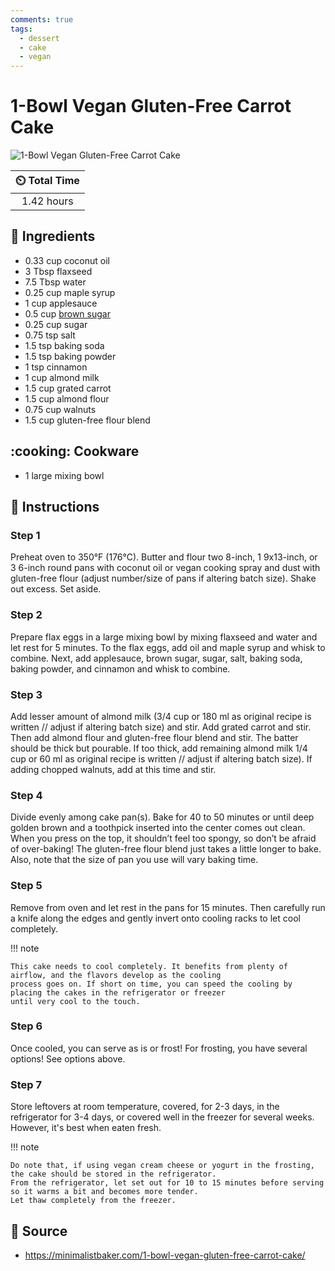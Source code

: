```yaml
---
comments: true
tags:
  - dessert
  - cake
  - vegan
---
```

# 1-Bowl Vegan Gluten-Free Carrot Cake

![1-Bowl Vegan Gluten-Free Carrot Cake](../../assets/images/1-bowl-vegan-gluten-free-carrot-cake.jpg)

| :timer_clock: Total Time |
|:-----------------------: |
| 1.42 hours |

## :salt: Ingredients

- 0.33 cup coconut oil
- 3 Tbsp flaxseed
- 7.5 Tbsp water
- 0.25 cup maple syrup
- 1 cup applesauce
- 0.5 cup [brown sugar][1]
- 0.25 cup sugar
- 0.75 tsp salt
- 1.5 tsp baking soda
- 1.5 tsp baking powder
- 1 tsp cinnamon
- 1 cup almond milk
- 1.5 cup grated carrot
- 1.5 cup almond flour
- 0.75 cup walnuts
- 1.5 cup gluten-free flour blend

## :cooking: Cookware

- 1 large mixing bowl

## :pencil: Instructions

### Step 1

Preheat oven to 350°F (176°C). Butter and flour two 8-inch, 1 9x13-inch, or 3 6-inch round pans with coconut oil or
vegan cooking spray and dust with gluten-free flour (adjust number/size of pans if altering batch size). Shake out
excess. Set aside.

### Step 2

Prepare flax eggs in a large mixing bowl by mixing flaxseed and water and let rest for 5 minutes. To the flax eggs, add
oil and maple syrup and whisk to combine. Next, add applesauce, brown sugar, sugar, salt, baking soda, baking powder,
and cinnamon and whisk to combine.

### Step 3

Add lesser amount of almond milk (3/4 cup or 180 ml as original recipe is written // adjust if altering batch size) and
stir. Add grated carrot and stir. Then add almond flour and gluten-free flour blend and stir. The batter should be thick
but pourable. If too thick, add remaining almond milk 1/4 cup or 60 ml as original recipe is written // adjust if
altering batch size). If adding chopped walnuts, add at this time and stir.

### Step 4

Divide evenly among cake pan(s). Bake for 40 to 50 minutes or until deep golden brown and a toothpick inserted into the
center comes out clean. When you press on the top, it shouldn’t feel too spongy, so don’t be afraid of over-baking!
The gluten-free flour blend just takes a little longer to bake. Also, note that the size of pan you use will vary baking
time.

### Step 5

Remove from oven and let rest in the pans for 15 minutes. Then carefully run a knife along the edges and gently invert
onto cooling racks to let cool completely.

!!! note

    This cake needs to cool completely. It benefits from plenty of airflow, and the flavors develop as the cooling
    process goes on. If short on time, you can speed the cooling by placing the cakes in the refrigerator or freezer
    until very cool to the touch.

### Step 6

Once cooled, you can serve as is or frost! For frosting, you have several options! See options above.

### Step 7

Store leftovers at room temperature, covered, for 2-3 days, in the refrigerator for 3-4 days, or covered well in the
freezer for several weeks. However, it's best when eaten fresh.

!!! note

    Do note that, if using vegan cream cheese or yogurt in the frosting, the cake should be stored in the refrigerator.
    From the refrigerator, let set out for 10 to 15 minutes before serving so it warms a bit and becomes more tender.
    Let thaw completely from the freezer.

## :link: Source

- <https://minimalistbaker.com/1-bowl-vegan-gluten-free-carrot-cake/>

[1]: <../../ingredients/brown-sugar.md>
